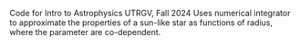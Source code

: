 Code for Intro to Astrophysics UTRGV, Fall 2024
Uses numerical integrator to approximate the properties of a sun-like star as functions of radius, where the parameter are co-dependent.
